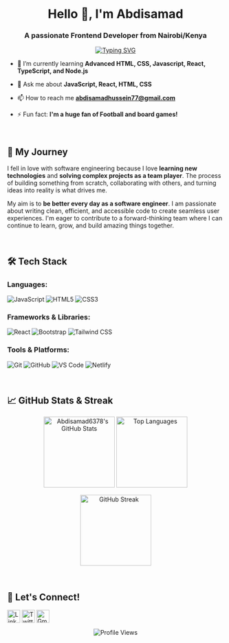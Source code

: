 <h1 align="center">Hello 👋, I'm Abdisamad </h1>
<h3 align="center">A passionate Frontend Developer from Nairobi/Kenya</h3>

<p align="center">
  <a href="https://git.io/typing-svg"><img src="https://readme-typing-svg.demolab.com?font=Fira+Code&pause=1000&color=36BCF7&center=true&vCenter=true&width=435&lines=ALX+ProDev+Frontend+learner;Team+Player+;Problem+Solver;Clean+Code+Enthusiast;Better+Every+Day+%F0%9F%9A%80" alt="Typing SVG" /></a>
</p>

- 🌱 I’m currently learning **Advanced HTML, CSS, Javascript, React, TypeScript, and Node.js**

- 💬 Ask me about **JavaScript, React, HTML, CSS**

- 📫 How to reach me **abdisamadhussein77@gmail.com**

- ⚡ Fun fact: **I'm a huge fan of Football and board games!**

<br>

<h2 align="left">🚀 My Journey</h2>

<p align="left">
  I fell in love with software engineering because I love <strong>learning new technologies</strong> and <strong>solving complex projects as a team player</strong>. The process of building something from scratch, collaborating with others, and turning ideas into reality is what drives me.
</p>
<p align="left">
  My aim is to <strong>be better every day as a software engineer</strong>. I am passionate about writing clean, efficient, and accessible code to create seamless user experiences. I'm eager to contribute to a forward-thinking team where I can continue to learn, grow, and build amazing things together.
</p>

<br>

<h2 align="left">🛠️ Tech Stack</h2>

<h3 align="left">Languages:</h3>
<p align="left">
  <img src="https://img.shields.io/badge/JavaScript-F7DF1E?style=for-the-badge&logo=javascript&logoColor=black" alt="JavaScript">
  <img src="https://img.shields.io/badge/HTML5-E34F26?style=for-the-badge&logo=html5&logoColor=white" alt="HTML5">
  <img src="https://img.shields.io/badge/CSS3-1572B6?style=for-the-badge&logo=css3&logoColor=white" alt="CSS3">
  <!-- Add more as needed, e.g., TypeScript, Python -->
</p>

<h3 align="left">Frameworks & Libraries:</h3>
<p align="left">
  <img src="https://img.shields.io/badge/React-20232A?style=for-the-badge&logo=react&logoColor=61DAFB" alt="React">
  <img src="https://img.shields.io/badge/Bootstrap-563D7C?style=for-the-badge&logo=bootstrap&logoColor=white" alt="Bootstrap">
  <img src="https://img.shields.io/badge/Tailwind_CSS-38B2AC?style=for-the-badge&logo=tailwind-css&logoColor=white" alt="Tailwind CSS">
</p>

<h3 align="left">Tools & Platforms:</h3>
<p align="left">
  <img src="https://img.shields.io/badge/Git-F05032?style=for-the-badge&logo=git&logoColor=white" alt="Git">
  <img src="https://img.shields.io/badge/GitHub-100000?style=for-the-badge&logo=github&logoColor=white" alt="GitHub">
  <img src="https://img.shields.io/badge/VS_Code-0078D4?style=for-the-badge&logo=visual%20studio%20code&logoColor=white" alt="VS Code">
  <img src="https://img.shields.io/badge/Netlify-00C7B7?style=for-the-badge&logo=netlify&logoColor=white" alt="Netlify">
</p>

<br>

<h2 align="left">📈 GitHub Stats & Streak</h2>

<p align="center">
  <img src="https://github-readme-stats.vercel.app/api?username=Abdisamad6378&show_icons=true&theme=radical" alt="Abdisamad6378's GitHub Stats" height="165">
  <img src="https://github-readme-stats.vercel.app/api/top-langs/?username=Abdisamad6378&layout=compact&theme=radical" alt="Top Languages" height="165">
</p>

<p align="center">
  <img src="https://github-readme-streak-stats.herokuapp.com/?user=Abdisamad6378&theme=radical" alt="GitHub Streak" height="165">
</p>

<br>

<h2 align="left">🤝 Let's Connect!</h2>
<p align="left">
  <a href="https://www.linkedin.com/in/Forwarded from Abdisamad Hussein (https://www.linkedin.com/in/ACoAAF4_mlIBUAuEaU3G5BY0q56ADdacV8iZJaE):
https://www.linkedin.com/in/abdisamad-hussein-816671381/" target="blank"><img align="center" src="https://img.shields.io/badge/LinkedIn-0077B5?style=for-the-badge&logo=linkedin&logoColor=white" alt="LinkedIn" height="30"/></a>
  <a href="https://twitter.com/YourTwitterHandle" target="blank"><img align="center" src="https://img.shields.io/badge/Twitter-1DA1F2?style=for-the-badge&logo=twitter&logoColor=white" alt="Twitter" height="30"/></a>
  <a href="mailto:your.email@domain.com"><img align="center" src="https://img.shields.io/badge/Gmail-D14836?style=for-the-badge&logo=gmail&logoColor=white" alt="Gmail" height="30"/></a>
</p>

<p align="center">
  <img src="https://komarev.com/ghpvc/?username=Abdisamad6378&label=Profile%20Views&color=0e75b6&style=flat" alt="Profile Views" />
</p>
